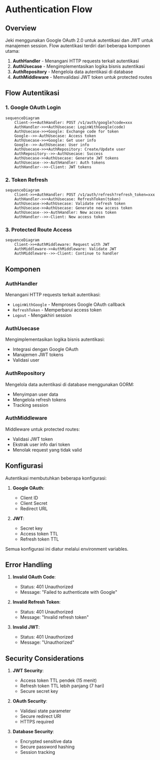# Authentication Flow

## Overview

Jeki menggunakan Google OAuth 2.0 untuk autentikasi dan JWT untuk manajemen session. Flow autentikasi terdiri dari beberapa komponen utama:

1. **AuthHandler** - Menangani HTTP requests terkait autentikasi
2. **AuthUsecase** - Mengimplementasikan logika bisnis autentikasi
3. **AuthRepository** - Mengelola data autentikasi di database
4. **AuthMiddleware** - Memvalidasi JWT token untuk protected routes

## Flow Autentikasi

### 1. Google OAuth Login

```mermaid
sequenceDiagram
    Client->>+AuthHandler: POST /v1/auth/google?code=xxx
    AuthHandler->>+AuthUsecase: LoginWithGoogle(code)
    AuthUsecase->>+Google: Exchange code for token
    Google-->>-AuthUsecase: Access token
    AuthUsecase->>+Google: Get user info
    Google-->>-AuthUsecase: User info
    AuthUsecase->>+AuthRepository: Create/Update user
    AuthRepository-->>-AuthUsecase: Success
    AuthUsecase->>AuthUsecase: Generate JWT tokens
    AuthUsecase-->>-AuthHandler: Auth tokens
    AuthHandler-->>-Client: JWT tokens
```

### 2. Token Refresh

```mermaid
sequenceDiagram
    Client->>+AuthHandler: POST /v1/auth/refresh?refresh_token=xxx
    AuthHandler->>+AuthUsecase: RefreshToken(token)
    AuthUsecase->>AuthUsecase: Validate refresh token
    AuthUsecase->>AuthUsecase: Generate new access token
    AuthUsecase-->>-AuthHandler: New access token
    AuthHandler-->>-Client: New access token
```

### 3. Protected Route Access

```mermaid
sequenceDiagram
    Client->>+AuthMiddleware: Request with JWT
    AuthMiddleware->>AuthMiddleware: Validate JWT
    AuthMiddleware-->>-Client: Continue to handler
```

## Komponen

### AuthHandler

Menangani HTTP requests terkait autentikasi:
- `LoginWithGoogle` - Memproses Google OAuth callback
- `RefreshToken` - Memperbarui access token
- `Logout` - Mengakhiri session

### AuthUsecase

Mengimplementasikan logika bisnis autentikasi:
- Integrasi dengan Google OAuth
- Manajemen JWT tokens
- Validasi user

### AuthRepository

Mengelola data autentikasi di database menggunakan GORM:
- Menyimpan user data
- Mengelola refresh tokens
- Tracking session

### AuthMiddleware

Middleware untuk protected routes:
- Validasi JWT token
- Ekstrak user info dari token
- Menolak request yang tidak valid

## Konfigurasi

Autentikasi membutuhkan beberapa konfigurasi:

1. **Google OAuth**:
   - Client ID
   - Client Secret
   - Redirect URL

2. **JWT**:
   - Secret key
   - Access token TTL
   - Refresh token TTL

Semua konfigurasi ini diatur melalui environment variables.

## Error Handling

1. **Invalid OAuth Code**:
   - Status: 401 Unauthorized
   - Message: "Failed to authenticate with Google"

2. **Invalid Refresh Token**:
   - Status: 401 Unauthorized
   - Message: "Invalid refresh token"

3. **Invalid JWT**:
   - Status: 401 Unauthorized
   - Message: "Unauthorized"

## Security Considerations

1. **JWT Security**:
   - Access token TTL pendek (15 menit)
   - Refresh token TTL lebih panjang (7 hari)
   - Secure secret key

2. **OAuth Security**:
   - Validasi state parameter
   - Secure redirect URI
   - HTTPS required

3. **Database Security**:
   - Encrypted sensitive data
   - Secure password hashing
   - Session tracking 